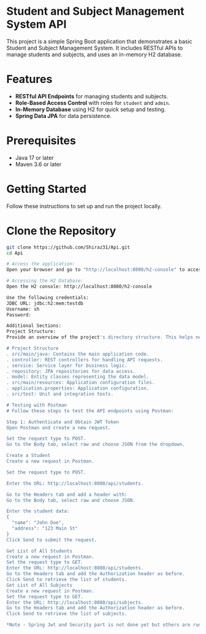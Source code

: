 # Student and Subject Management System API

This project is a simple Spring Boot application that demonstrates a basic Student and Subject Management System. It includes RESTful APIs to manage students and subjects, and uses an in-memory H2 database.

# Features

- **RESTful API Endpoints** for managing students and subjects.
- **Role-Based Access Control** with roles for `student` and `admin`.
- **In-Memory Database** using H2 for quick setup and testing.
- **Spring Data JPA** for data persistence.

# Prerequisites

- Java 17 or later
- Maven 3.6 or later

# Getting Started

Follow these instructions to set up and run the project locally.

# Clone the Repository

```bash
git clone https://github.com/Shiraz31/Api.git
cd Api

# Access the application:
Open your browser and go to "http://localhost:8080/h2-console" to access the H2 database console.

# Accessing the H2 Database:
Open the H2 console: http://localhost:8080/h2-console

Use the following credentials:
JDBC URL: jdbc:h2:mem:testdb
Username: sh
Password:

Additional Sections:
Project Structure:
Provide an overview of the project's directory structure. This helps newcomers understand the layout of the project.

# Project Structure
. src/main/java: Contains the main application code.
. controller: REST controllers for handling API requests.
. service: Service layer for business logic.
. repository: JPA repositories for data access.
. model: Entity classes representing the data model.
. src/main/resources: Application configuration files.
. application.properties: Application configuration.
. src/test: Unit and integration tests.

# Testing with Postman
# Follow these steps to test the API endpoints using Postman:

Step 1: Authenticate and Obtain JWT Token
Open Postman and create a new request.

Set the request type to POST.
Go to the Body tab, select raw and choose JSON from the dropdown.

Create a Student
Create a new request in Postman.

Set the request type to POST.

Enter the URL: http://localhost:8080/api/students.

Go to the Headers tab and add a header with:
Go to the Body tab, select raw and choose JSON.

Enter the student data:
{
  "name": "John Doe",
  "address": "123 Main St"
}
Click Send to submit the request.

Get List of All Students
Create a new request in Postman.
Set the request type to GET.
Enter the URL: http://localhost:8080/api/students.
Go to the Headers tab and add the Authorization header as before.
Click Send to retrieve the list of students.
Get List of All Subjects
Create a new request in Postman.
Set the request type to GET.
Enter the URL: http://localhost:8080/api/subjects.
Go to the Headers tab and add the Authorization header as before.
Click Send to retrieve the list of subjects.

*Note - Spring Jwt and Security part is not done yet but others are running.


